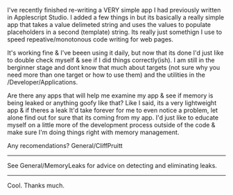 
I've recently finished re-writing a VERY simple app I had previously written in Applescript Studio.  I added a few things in but its basically a really simple app that takes a value delimeted string and uses the values to populate placeholders in a second (template) string.  Its really just somethign I use to speed repeative/monotonous code writing for web pages.

It's working fine & I've beeen using it daily, but now that its done I'd just like to double check myself & see if I did things correctly(ish).  I am still in the berginner stage and dont know that much about targets (not sure why you need more than one target or how to use them) and the utilities in the /Developer/Applications.

Are there any apps that will help me examine my app & see if memory is being leaked or anything goofy like that?  Like I said, its a very lightweight app & if theres a leak It'd take forever for me to even notice a problem, let alone find out for sure that its coming from my app.  I'd just like to educate myself on a little more of the development process outside of the code & make sure I'm doing things right with memory management.

Any recomendations?  General/CliffPruitt

----

See General/MemoryLeaks for advice on detecting and eliminating leaks.

----

Cool.  Thanks much.